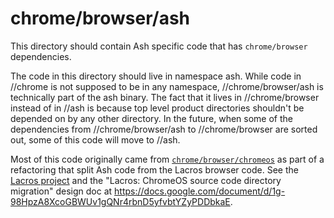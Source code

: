 chrome/browser/ash
==================

This directory should contain Ash specific code that has `chrome/browser`
dependencies.

The code in this directory should live in namespace ash. While code in
//chrome is not supposed to be in any namespace, //chrome/browser/ash is
technically part of the ash binary. The fact that it lives in //chrome/browser
instead of in //ash is because top level product directories shouldn't be
depended on by any other directory. In the future, when some of the
dependencies from //chrome/browser/ash to //chrome/browser are sorted out,
some of this code will move to //ash.

Most of this code originally came from
[`chrome/browser/chromeos`](/chrome/browser/chromeos/README.md) as part of a
refactoring that split Ash code from the Lacros browser code. See the [Lacros
project](/docs/lacros.md) and the "Lacros: ChromeOS source code directory
migration" design doc at
https://docs.google.com/document/d/1g-98HpzA8XcoGBWUv1gQNr4rbnD5yfvbtYZyPDDbkaE.
